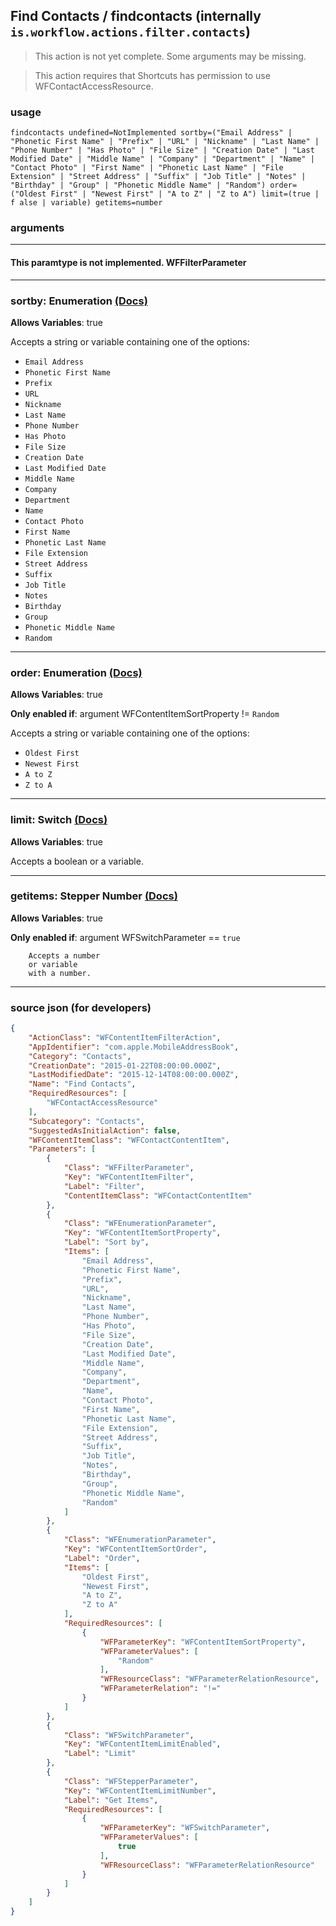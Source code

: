 
## Find Contacts / findcontacts (internally `is.workflow.actions.filter.contacts`)

> This action is not yet complete. Some arguments may be missing.

> This action requires that Shortcuts has permission to use WFContactAccessResource.



### usage
```
findcontacts undefined=NotImplemented sortby=("Email Address" | "Phonetic First Name" | "Prefix" | "URL" | "Nickname" | "Last Name" | "Phone Number" | "Has Photo" | "File Size" | "Creation Date" | "Last Modified Date" | "Middle Name" | "Company" | "Department" | "Name" | "Contact Photo" | "First Name" | "Phonetic Last Name" | "File Extension" | "Street Address" | "Suffix" | "Job Title" | "Notes" | "Birthday" | "Group" | "Phonetic Middle Name" | "Random") order=("Oldest First" | "Newest First" | "A to Z" | "Z to A") limit=(true | f alse | variable) getitems=number
```

### arguments

---

#### This paramtype is not implemented. WFFilterParameter

---

### sortby: Enumeration [(Docs)](https://pfgithub.github.io/shortcutslang/gettingstarted#enum-select-field)
**Allows Variables**: true



Accepts a string 
or variable
containing one of the options:

- `Email Address`
- `Phonetic First Name`
- `Prefix`
- `URL`
- `Nickname`
- `Last Name`
- `Phone Number`
- `Has Photo`
- `File Size`
- `Creation Date`
- `Last Modified Date`
- `Middle Name`
- `Company`
- `Department`
- `Name`
- `Contact Photo`
- `First Name`
- `Phonetic Last Name`
- `File Extension`
- `Street Address`
- `Suffix`
- `Job Title`
- `Notes`
- `Birthday`
- `Group`
- `Phonetic Middle Name`
- `Random`

---

### order: Enumeration [(Docs)](https://pfgithub.github.io/shortcutslang/gettingstarted#enum-select-field)
**Allows Variables**: true

**Only enabled if**: argument WFContentItemSortProperty != `Random`

Accepts a string 
or variable
containing one of the options:

- `Oldest First`
- `Newest First`
- `A to Z`
- `Z to A`

---

### limit: Switch [(Docs)](https://pfgithub.github.io/shortcutslang/gettingstarted#switch-or-expanding-or-boolean-fields)
**Allows Variables**: true



Accepts a boolean
or a variable.

---

### getitems: Stepper Number [(Docs)](https://pfgithub.github.io/shortcutslang/gettingstarted#stepper-number-fields)
**Allows Variables**: true

**Only enabled if**: argument WFSwitchParameter == `true`

		Accepts a number 
		or variable
		with a number.

---

### source json (for developers)

```json
{
	"ActionClass": "WFContentItemFilterAction",
	"AppIdentifier": "com.apple.MobileAddressBook",
	"Category": "Contacts",
	"CreationDate": "2015-01-22T08:00:00.000Z",
	"LastModifiedDate": "2015-12-14T08:00:00.000Z",
	"Name": "Find Contacts",
	"RequiredResources": [
		"WFContactAccessResource"
	],
	"Subcategory": "Contacts",
	"SuggestedAsInitialAction": false,
	"WFContentItemClass": "WFContactContentItem",
	"Parameters": [
		{
			"Class": "WFFilterParameter",
			"Key": "WFContentItemFilter",
			"Label": "Filter",
			"ContentItemClass": "WFContactContentItem"
		},
		{
			"Class": "WFEnumerationParameter",
			"Key": "WFContentItemSortProperty",
			"Label": "Sort by",
			"Items": [
				"Email Address",
				"Phonetic First Name",
				"Prefix",
				"URL",
				"Nickname",
				"Last Name",
				"Phone Number",
				"Has Photo",
				"File Size",
				"Creation Date",
				"Last Modified Date",
				"Middle Name",
				"Company",
				"Department",
				"Name",
				"Contact Photo",
				"First Name",
				"Phonetic Last Name",
				"File Extension",
				"Street Address",
				"Suffix",
				"Job Title",
				"Notes",
				"Birthday",
				"Group",
				"Phonetic Middle Name",
				"Random"
			]
		},
		{
			"Class": "WFEnumerationParameter",
			"Key": "WFContentItemSortOrder",
			"Label": "Order",
			"Items": [
				"Oldest First",
				"Newest First",
				"A to Z",
				"Z to A"
			],
			"RequiredResources": [
				{
					"WFParameterKey": "WFContentItemSortProperty",
					"WFParameterValues": [
						"Random"
					],
					"WFResourceClass": "WFParameterRelationResource",
					"WFParameterRelation": "!="
				}
			]
		},
		{
			"Class": "WFSwitchParameter",
			"Key": "WFContentItemLimitEnabled",
			"Label": "Limit"
		},
		{
			"Class": "WFStepperParameter",
			"Key": "WFContentItemLimitNumber",
			"Label": "Get Items",
			"RequiredResources": [
				{
					"WFParameterKey": "WFSwitchParameter",
					"WFParameterValues": [
						true
					],
					"WFResourceClass": "WFParameterRelationResource"
				}
			]
		}
	]
}
```

